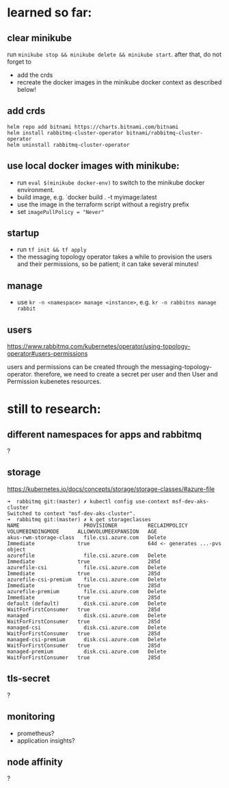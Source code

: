 # learned so far:

## clear minikube

run `minikube stop && minikube delete && minikube start`. after that, do not forget to

- add the crds
- recreate the docker images in the minikube docker context as described below!

## add crds

```
helm repo add bitnami https://charts.bitnami.com/bitnami
helm install rabbitmq-cluster-operator bitnami/rabbitmq-cluster-operator
helm uninstall rabbitmq-cluster-operator
```

## use local docker images with minikube:

- run `eval $(minikube docker-env)` to switch to the minikube docker environment.
- build image, e.g. `docker build . -t myimage:latest
- use the image in the terraform script without a registry prefix
- set `imagePullPolicy = "Never"`

## startup

- run `tf init && tf apply`
- the messaging topology operator takes a while to provision the users and their permissions, so be patient; it can take several minutes!

## manage

- use `kr -n <namespace> manage <instance>`, e.g. `kr -n rabbitns manage rabbit`

## users

https://www.rabbitmq.com/kubernetes/operator/using-topology-operator#users-permissions

users and permissions can be created through the messaging-topology-operator. therefore, we need to create a secret per user and then User and Permission kubenetes resources.

# still to research:

## different namespaces for apps and rabbitmq

?

## storage

https://kubernetes.io/docs/concepts/storage/storage-classes/#azure-file

```
➜  rabbitmq git:(master) ✗ kubectl config use-context msf-dev-aks-cluster
Switched to context "msf-dev-aks-cluster".
➜  rabbitmq git:(master) ✗ k get storageclasses
NAME                     PROVISIONER          RECLAIMPOLICY   VOLUMEBINDINGMODE      ALLOWVOLUMEEXPANSION   AGE
akus-rwm-storage-class   file.csi.azure.com   Delete          Immediate              true                   64d <- generates ...-pvs object
azurefile                file.csi.azure.com   Delete          Immediate              true                   285d
azurefile-csi            file.csi.azure.com   Delete          Immediate              true                   285d
azurefile-csi-premium    file.csi.azure.com   Delete          Immediate              true                   285d
azurefile-premium        file.csi.azure.com   Delete          Immediate              true                   285d
default (default)        disk.csi.azure.com   Delete          WaitForFirstConsumer   true                   285d
managed                  disk.csi.azure.com   Delete          WaitForFirstConsumer   true                   285d
managed-csi              disk.csi.azure.com   Delete          WaitForFirstConsumer   true                   285d
managed-csi-premium      disk.csi.azure.com   Delete          WaitForFirstConsumer   true                   285d
managed-premium          disk.csi.azure.com   Delete          WaitForFirstConsumer   true                   285d
```

## tls-secret

?

## monitoring

- prometheus?
- application insights?

## node affinity

?
